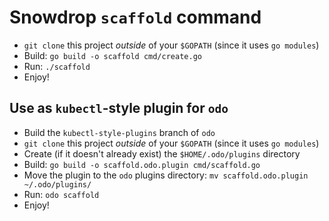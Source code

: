 # Snowdrop `scaffold` command

- `git clone` this project *outside* of your `$GOPATH` (since it uses `go modules`)
- Build: `go build -o scaffold cmd/create.go`
- Run: `./scaffold`
- Enjoy!

## Use as `kubectl`-style plugin for `odo`

- Build the `kubectl-style-plugins` branch of `odo`
- `git clone` this project *outside* of your `$GOPATH` (since it uses `go modules`)
- Create (if it doesn't already exist) the `$HOME/.odo/plugins` directory
- Build: `go build -o scaffold.odo.plugin cmd/scaffold.go`
- Move the plugin to the `odo` plugins directory: `mv scaffold.odo.plugin ~/.odo/plugins/`
- Run: `odo scaffold`
- Enjoy!

